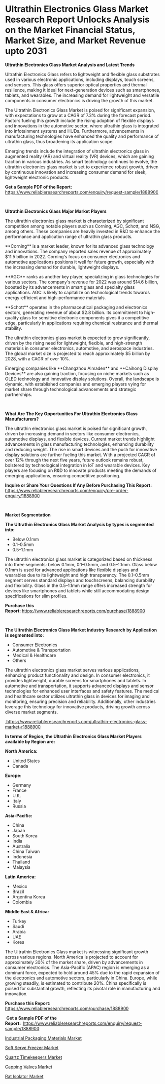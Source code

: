 <p><h1>Ultrathin Electronics Glass Market Research Report Unlocks Analysis on the Market Financial Status, Market Size, and Market Revenue upto 2031</h1></p><p><strong>Ultrathin Electronics Glass Market Analysis and Latest Trends</strong></p>
<p><p>Ultrathin Electronics Glass refers to lightweight and flexible glass substrates used in various electronic applications, including displays, touch screens, and sensors. This glass offers superior optical properties and thermal resilience, making it ideal for next-generation devices such as smartphones, tablets, and wearables. The increasing demand for lightweight and versatile components in consumer electronics is driving the growth of this market.</p><p>The Ultrathin Electronics Glass Market is poised for significant expansion, with expectations to grow at a CAGR of 7.3% during the forecast period. Factors fueling this growth include the rising adoption of flexible displays and innovations in the automotive sector, where ultrathin glass is integrated into infotainment systems and HUDs. Furthermore, advancements in manufacturing technologies have enhanced the quality and performance of ultrathin glass, thus broadening its application scope.</p><p>Emerging trends include the integration of ultrathin electronics glass in augmented reality (AR) and virtual reality (VR) devices, which are gaining traction in various industries. As smart technology continues to evolve, the ultrathin electronics glass market is set to experience robust growth, driven by continuous innovation and increasing consumer demand for sleek, lightweight electronic products.</p></p>
<p><strong>Get a Sample PDF of the Report:&nbsp;</strong> <a href="https://www.reliableresearchreports.com/enquiry/request-sample/1888900?utm_campaign=10&utm_medium=2&utm_source=Github&utm_content=ia&utm_term=24102024&utm_id=ultrathin-electronics-glass">https://www.reliableresearchreports.com/enquiry/request-sample/1888900</a></p>
<p>&nbsp;</p>
<p><strong>Ultrathin Electronics Glass Major Market Players</strong></p>
<p><p>The ultrathin electronics glass market is characterized by significant competition among notable players such as Corning, AGC, Schott, and NSG, among others. These companies are heavily invested in R&D to enhance the performance and application range of ultrathin glass products.</p><p>**Corning** is a market leader, known for its advanced glass technology and innovations. The company reported sales revenue of approximately $11.5 billion in 2022. Corning's focus on consumer electronics and automotive applications positions it well for future growth, especially with the increasing demand for durable, lightweight displays.</p><p>**AGC** ranks as another key player, specializing in glass technologies for various sectors. The company's revenue for 2022 was around $14.6 billion, boosted by its advancements in smart glass and specialty glass applications. AGC is likely to capitalize on technological trends towards energy-efficient and high-performance materials.</p><p>**Schott** operates in the pharmaceutical packaging and electronics sectors, generating revenue of about $2.8 billion. Its commitment to high-quality glass for sensitive electronic components gives it a competitive edge, particularly in applications requiring chemical resistance and thermal stability.</p><p>The ultrathin electronics glass market is expected to grow significantly, driven by the rising need for lightweight, flexible, and high-strength materials in consumer electronics, automotive, and aerospace industries. The global market size is projected to reach approximately $5 billion by 2028, with a CAGR of over 10%.</p><p>Emerging companies like **Changzhou Almaden** and **Caihong Display Devices** are also gaining traction, focusing on niche markets such as OLED technology and innovative display solutions. Overall, the landscape is dynamic, with established companies and emerging players vying for market share through technological advancements and strategic partnerships.</p></p>
<p>&nbsp;</p>
<p><strong>What Are The Key Opportunities For Ultrathin Electronics Glass Manufacturers?</strong></p>
<p><p>The ultrathin electronics glass market is poised for significant growth, driven by increasing demand in sectors like consumer electronics, automotive displays, and flexible devices. Current market trends highlight advancements in glass manufacturing technologies, enhancing durability and reducing weight. The rise in smart devices and the push for innovative display solutions are further fueling this market. With a projected CAGR of over 12% through the next five years, future outlook remains robust, bolstered by technological integration in IoT and wearable devices. Key players are focusing on R&D to innovate products meeting the demands of emerging applications, ensuring competitive positioning.</p></p>
<p><strong>Inquire or Share Your Questions If Any Before Purchasing This Report:</strong> <a href="https://www.reliableresearchreports.com/enquiry/pre-order-enquiry/1888900?utm_campaign=10&utm_medium=2&utm_source=Github&utm_content=ia&utm_term=24102024&utm_id=ultrathin-electronics-glass">https://www.reliableresearchreports.com/enquiry/pre-order-enquiry/1888900</a></p>
<p>&nbsp;</p>
<p><strong>Market Segmentation</strong></p>
<p><strong>The Ultrathin Electronics Glass Market Analysis by types is segmented into:</strong></p>
<p><ul><li>Below 0.1mm</li><li>0.1–0.5mm</li><li>0.5–1.1mm</li></ul></p>
<p><p>The ultrathin electronics glass market is categorized based on thickness into three segments: below 0.1mm, 0.1–0.5mm, and 0.5–1.1mm. Glass below 0.1mm is used for advanced applications like flexible displays and wearables due to its lightweight and high transparency. The 0.1–0.5mm segment serves standard displays and touchscreens, balancing durability and flexibility. Glass in the 0.5–1.1mm range offers increased strength for devices like smartphones and tablets while still accommodating design specifications for slim profiles.</p></p>
<p><strong>Purchase this Report:&nbsp;</strong><a href="https://www.reliableresearchreports.com/purchase/1888900?utm_campaign=10&utm_medium=2&utm_source=Github&utm_content=ia&utm_term=24102024&utm_id=ultrathin-electronics-glass">https://www.reliableresearchreports.com/purchase/1888900</a></p>
<p>&nbsp;</p>
<p><strong>The Ultrathin Electronics Glass Market Industry Research by Application is segmented into:</strong></p>
<p><ul><li>Consumer Electronics</li><li>Automotive & Transportation</li><li>Medical & Healthcare</li><li>Others</li></ul></p>
<p><p>The ultrathin electronics glass market serves various applications, enhancing product functionality and design. In consumer electronics, it provides lightweight, durable screens for smartphones and tablets. In automotive and transportation, it supports advanced displays and sensor technologies for enhanced user interfaces and safety features. The medical and healthcare sector utilizes ultrathin glass in devices for imaging and monitoring, ensuring precision and reliability. Additionally, other industries leverage this technology for innovative products, driving growth across diverse market segments.</p></p>
<p><a href="https://www.reliableresearchreports.com/ultrathin-electronics-glass-market-r1888900?utm_campaign=10&utm_medium=2&utm_source=Github&utm_content=ia&utm_term=24102024&utm_id=ultrathin-electronics-glass">&nbsp;https://www.reliableresearchreports.com/ultrathin-electronics-glass-market-r1888900</a></p>
<p><strong>In terms of Region, the Ultrathin Electronics Glass Market Players available by Region are:</strong></p>
<p>
    <p> <strong> North America: </strong>
        <ul>
            <li>United States</li>
            <li>Canada</li>
        </ul>
        </p> 
    <p> <strong> Europe: </strong>
        <ul>
            <li>Germany</li>
            <li>France</li>
            <li>U.K.</li>
            <li>Italy</li>
            <li>Russia</li>
        </ul>
        </p> 
    <p> <strong> Asia-Pacific: </strong>
        <ul>
            <li>China</li>
            <li>Japan</li>
            <li>South Korea</li>
            <li>India</li>
            <li>Australia</li>
            <li>China Taiwan</li>
            <li>Indonesia</li>
            <li>Thailand</li>
            <li>Malaysia</li>
        </ul>
        </p> 
    <p> <strong> Latin America: </strong>
        <ul>
            <li>Mexico</li>
            <li>Brazil</li>
            <li>Argentina Korea</li>
            <li>Colombia</li>
        </ul>
        </p> 
    <p> <strong> Middle East & Africa: </strong>
        <ul>
            <li>Turkey</li>
            <li>Saudi</li>
            <li>Arabia</li>
            <li>UAE</li>
            <li>Korea</li>
        </ul>
    </p>
    </p>
<p><p>The Ultrathin Electronics Glass market is witnessing significant growth across various regions. North America is projected to account for approximately 30% of the market share, driven by advancements in consumer electronics. The Asia-Pacific (APAC) region is emerging as a dominant force, expected to hold around 45% due to the rapid expansion of the electronics and automotive sectors, particularly in China. Europe, while growing steadily, is estimated to contribute 20%. China specifically is poised for substantial growth, reflecting its pivotal role in manufacturing and innovation.</p></p>
<p><strong>Purchase this Report: </strong><a href="https://www.reliableresearchreports.com/purchase/1888900?utm_campaign=10&utm_medium=2&utm_source=Github&utm_content=ia&utm_term=24102024&utm_id=ultrathin-electronics-glass">https://www.reliableresearchreports.com/purchase/1888900</a></p>
<p>&nbsp;<strong>Get a Sample PDF of the Report:&nbsp;&nbsp;</strong><a href="https://www.reliableresearchreports.com/enquiry/request-sample/1888900?utm_campaign=10&utm_medium=2&utm_source=Github&utm_content=ia&utm_term=24102024&utm_id=ultrathin-electronics-glass">https://www.reliableresearchreports.com/enquiry/request-sample/1888900</a></p>
<p><strong></strong></p>
<p><p><a href="https://medium.com/@dorp4brim/industrial-packaging-materials-industry-forecast-market-shifts-and-strategic-imperatives-2024-b1654f3764db?postPublishedType=repub&utm_campaign=10&utm_medium=2&utm_source=Github&utm_content=ia&utm_term=24102024&utm_id=ultrathin-electronics-glass">Industrial Packaging Materials Market</a></p><p><a href="https://issuu.com/reportprime-2/docs/soft-serve-freezer-market-size-2030_5cc0d7bce20e52?utm_campaign=10&utm_medium=2&utm_source=Github&utm_content=ia&utm_term=24102024&utm_id=ultrathin-electronics-glass">Soft Serve Freezer Market</a></p><p><a href="https://github.com/kimhelmer83/Market-Research-Report-List-1/blob/main/quartz-timekeepers-market.md?utm_campaign=10&utm_medium=2&utm_source=Github&utm_content=ia&utm_term=24102024&utm_id=ultrathin-electronics-glass">Quartz Timekeepers Market</a></p><p><a href="https://www.linkedin.com/pulse/global-capping-valves-market-sector2024-2031-metrics-lwpmc?utm_campaign=10&utm_medium=2&utm_source=Github&utm_content=ia&utm_term=24102024&utm_id=ultrathin-electronics-glass">Capping Valves Market</a></p><p><a href="https://github.com/NancyAlvarado586/Market-Research-Report-List-1/blob/main/rat-isolator-market.md?utm_campaign=10&utm_medium=2&utm_source=Github&utm_content=ia&utm_term=24102024&utm_id=ultrathin-electronics-glass">Rat Isolator Market</a></p></p>